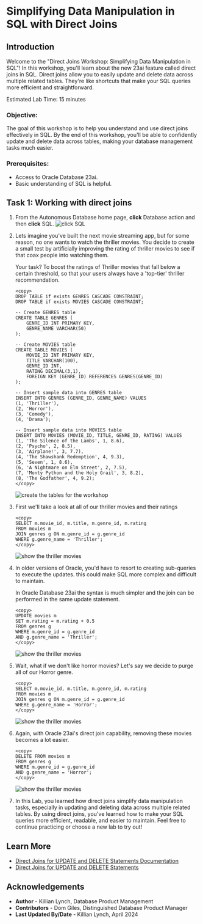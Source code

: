 # Simplifying Data Manipulation in SQL with Direct Joins

## Introduction

Welcome to the "Direct Joins Workshop: Simplifying Data Manipulation in SQL"! In this workshop, you'll learn about the new 23ai feature called direct joins in SQL. Direct joins allow you to easily update and delete data across multiple related tables. They're like shortcuts that make your SQL queries more efficient and straightforward.

Estimated Lab Time: 15 minutes

### Objective:
The goal of this workshop is to help you understand and use direct joins effectively in SQL. By the end of this workshop, you'll be able to confidently update and delete data across tables, making your database management tasks much easier.

### Prerequisites:
- Access to Oracle Database 23ai.
- Basic understanding of SQL is helpful.

## Task 1: Working with direct joins

1. From the Autonomous Database home page, **click** Database action and then **click** SQL.
    ![click SQL](images/im1.png " ")
   
2. Lets imagine you've built the next movie streaming app, but for some reason, no one wants to watch the thriller movies. You decide to create a small test by artificially improving the rating of thriller movies to see if that coax people into watching them. 

    Your task? To boost the ratings of Thriller movies that fall below a certain threshold, so that your users always have a 'top-tier' thriller recommendation.


    ```
    <copy>
    DROP TABLE if exists GENRES CASCADE CONSTRAINT;
    DROP TABLE if exists MOVIES CASCADE CONSTRAINT;
    
    -- Create GENRES table
    CREATE TABLE GENRES (
        GENRE_ID INT PRIMARY KEY,
        GENRE_NAME VARCHAR(50)
    );

    -- Create MOVIES table
    CREATE TABLE MOVIES (
        MOVIE_ID INT PRIMARY KEY,
        TITLE VARCHAR(100),
        GENRE_ID INT,
        RATING DECIMAL(3,1),
        FOREIGN KEY (GENRE_ID) REFERENCES GENRES(GENRE_ID)
    );

    -- Insert sample data into GENRES table
    INSERT INTO GENRES (GENRE_ID, GENRE_NAME) VALUES
    (1, 'Thriller'),
    (2, 'Horror'),
    (3, 'Comedy'),
    (4, 'Drama');

    -- Insert sample data into MOVIES table
    INSERT INTO MOVIES (MOVIE_ID, TITLE, GENRE_ID, RATING) VALUES
    (1, 'The Silence of the Lambs', 1, 8.6),
    (2, 'Psycho', 2, 8.5),
    (3, 'Airplane!', 3, 7.7),
    (4, 'The Shawshank Redemption', 4, 9.3),
    (5, 'Seven', 1, 8.6),
    (6, 'A Nightmare on Elm Street', 2, 7.5),
    (7, 'Monty Python and the Holy Grail', 3, 8.2),
    (8, 'The Godfather', 4, 9.2);
    </copy>
    ```
    ![create the tables for the workshop](images/movies-1.png " ")

3. First we'll take a look at all of our thriller movies and their ratings 

    ```
    <copy>
    SELECT m.movie_id, m.title, m.genre_id, m.rating
    FROM movies m
    JOIN genres g ON m.genre_id = g.genre_id
    WHERE g.genre_name = 'Thriller';
    </copy>
    ```
    ![show the thriller movies](images/movies-2.png " ")

4. In older versions of Oracle, you'd have to resort to creating sub-queries to execute the updates. this could make SQL more complex and difficult to maintain.

    In Oracle Database 23ai the syntax is much simpler and the join can be performed in the same update statement.

    ```
    <copy>
    UPDATE movies m
    SET m.rating = m.rating + 0.5
    FROM genres g
    WHERE m.genre_id = g.genre_id
    AND g.genre_name = 'Thriller';
    </copy>
    ```
    ![show the thriller movies](images/movies-3.png " ")

4. Wait, what if we don't like horror movies? Let's say we decide to purge all of our Horror genre.

    ```
    <copy>
    SELECT m.movie_id, m.title, m.genre_id, m.rating
    FROM movies m
    JOIN genres g ON m.genre_id = g.genre_id
    WHERE g.genre_name = 'Horror';
    </copy>
    ```
    ![show the thriller movies](images/movies-4.png " ")


5. Again, with Oracle 23ai's direct join capability, removing these movies becomes a lot easier.

    ```
    <copy>
    DELETE FROM movies m
    FROM genres g
    WHERE m.genre_id = g.genre_id
    AND g.genre_name = 'Horror';
    </copy>
    ```
    ![show the thriller movies](images/movies-5.png " ")

6. In this Lab, you learned how direct joins simplify data manipulation tasks, especially in updating and deleting data across multiple related tables. By using direct joins, you've learned how to make your SQL queries more efficient, readable, and easier to maintain. Feel free to continue practicing or choose a new lab to try out!

## Learn More

* [Direct Joins for UPDATE and DELETE Statements Documentation](https://docs.oracle.com/en/database/oracle/oracle-database/23/nfcoa/application-development.html#GUID-326C2680-1D34-4615-93DF-917CB394CB73)
* [Direct Joins for UPDATE and DELETE Statements](https://blogs.oracle.com/database/post/oracle-database-23ai-new-feature-direct-joins-for-update-and-delete-statements)


## Acknowledgements
* **Author** - Killian Lynch, Database Product Management
* **Contributors** - Dom Giles, Distinguished Database Product Manager
* **Last Updated By/Date** - Killian Lynch, April 2024